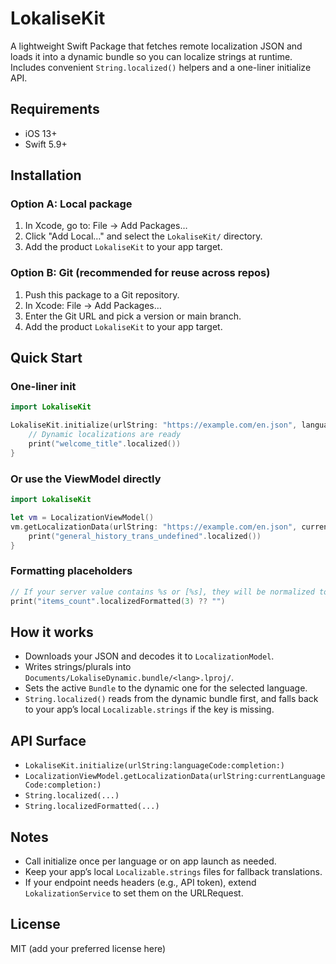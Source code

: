 # LokaliseKit

A lightweight Swift Package that fetches remote localization JSON and loads it into a dynamic bundle so you can localize strings at runtime. Includes convenient `String.localized()` helpers and a one-liner initialize API.

## Requirements

- iOS 13+
- Swift 5.9+

## Installation

### Option A: Local package
1. In Xcode, go to: File → Add Packages…
2. Click "Add Local…" and select the `LokaliseKit/` directory.
3. Add the product `LokaliseKit` to your app target.

### Option B: Git (recommended for reuse across repos)
1. Push this package to a Git repository.
2. In Xcode: File → Add Packages…
3. Enter the Git URL and pick a version or main branch.
4. Add the product `LokaliseKit` to your app target.

## Quick Start

### One-liner init
```swift
import LokaliseKit

LokaliseKit.initialize(urlString: "https://example.com/en.json", languageCode: "en") {
    // Dynamic localizations are ready
    print("welcome_title".localized())
}
```

### Or use the ViewModel directly
```swift
import LokaliseKit

let vm = LocalizationViewModel()
vm.getLocalizationData(urlString: "https://example.com/en.json", currentLanguageCode: "en") {
    print("general_history_trans_undefined".localized())
}
```

### Formatting placeholders
```swift
// If your server value contains %s or [%s], they will be normalized to %@
print("items_count".localizedFormatted(3) ?? "")
```

## How it works
- Downloads your JSON and decodes it to `LocalizationModel`.
- Writes strings/plurals into `Documents/LokaliseDynamic.bundle/<lang>.lproj/`.
- Sets the active `Bundle` to the dynamic one for the selected language.
- `String.localized()` reads from the dynamic bundle first, and falls back to your app’s local `Localizable.strings` if the key is missing.

## API Surface
- `LokaliseKit.initialize(urlString:languageCode:completion:)`
- `LocalizationViewModel.getLocalizationData(urlString:currentLanguageCode:completion:)`
- `String.localized(...)`
- `String.localizedFormatted(...)`

## Notes
- Call initialize once per language or on app launch as needed.
- Keep your app’s local `Localizable.strings` files for fallback translations.
- If your endpoint needs headers (e.g., API token), extend `LokalizationService` to set them on the URLRequest.

## License
MIT (add your preferred license here)
